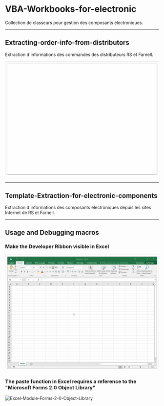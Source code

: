 # VBA-Workbooks-for-electronic

Collection de classeurs pour gestion des composants électroniques.

---

## Extracting-order-info-from-distributors

Extraction d'informations des commandes des distributeurs RS et Farnell.

![Excel-Extraction-Distributeurs](Images/Excel-Extraction-Distributeurs.gif)

---

## Template-Extraction-for-electronic-components

Extraction d'informations des composants électroniques depuis les sites Internet de RS et Farnell.

---

## Usage and Debugging macros

### Make the Developer Ribbon visible in Excel

![Excel-Ruban-Developpeur](Images/Excel-Ruban-Developpeur.gif)

### The paste function in Excel requires a reference to the "Microsoft Forms 2.0 Object Library"

![Excel-Module-Forms-2-0-Object-Library](Images/Excel-Module-Forms-2-0-Object-Library.gif)
